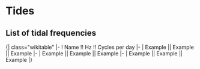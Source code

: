 # Tides

## List of tidal frequencies

{| class="wikitable"
|-
! Name !! Hz !! Cycles per day
|-
| Example || Example || Example
|-
| Example || Example || Example
|-
| Example || Example || Example
|}
